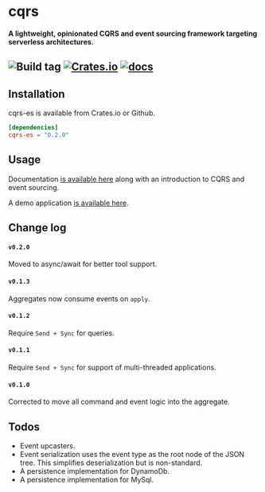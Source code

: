 # cqrs

**A lightweight, opinionated CQRS and event sourcing framework targeting serverless architectures.**

![Build tag](https://codebuild.us-west-2.amazonaws.com/badges?uuid=eyJlbmNyeXB0ZWREYXRhIjoia3ZYcXozMjVZaFhoTldlUmhHemlWVm9LUjVaTC9LN3dSTFZpMkVTTmRycElkcGhJT3g2TUdtajZyRWZMd01xNktvUkNwLzdZYW15bzJkZldQMjJWZ1dNPSIsIml2UGFyYW1ldGVyU3BlYyI6InFORDNyaFFEQUNFQkE1NlUiLCJtYXRlcmlhbFNldFNlcmlhbCI6MX0%3D&branch=master)
[![Crates.io](https://img.shields.io/crates/v/cqrs-es)](https://crates.io/crates/cqrs-es)
[![docs](https://img.shields.io/badge/API-docs-blue.svg)](https://docs.rs/cqrs-es)
---

## Installation

cqrs-es is available from Crates.io or Github.

```toml
[dependencies]
cqrs-es = "0.2.0"
```

## Usage

Documentation [is available here](https://doc.rust-cqrs.org) along with an introduction to CQRS and event sourcing.

A demo application [is available here](https://github.com/serverlesstechnology/cqrs-demo).

## Change log

#### `v0.2.0` 
Moved to async/await for better tool support.

#### `v0.1.3` 
Aggregates now consume events on `apply`.

#### `v0.1.2` 
Require `Send + Sync` for queries.

#### `v0.1.1` 
Require `Send + Sync` for support of multi-threaded applications.

#### `v0.1.0` 
Corrected to move all command and event logic into the aggregate. 

## Todos

- Event upcasters.
- Event serialization uses the event type as the root node of the JSON tree. This simplifies
deserialization but is non-standard.
- A persistence implementation for DynamoDb.
- A persistence implementation for MySql.

